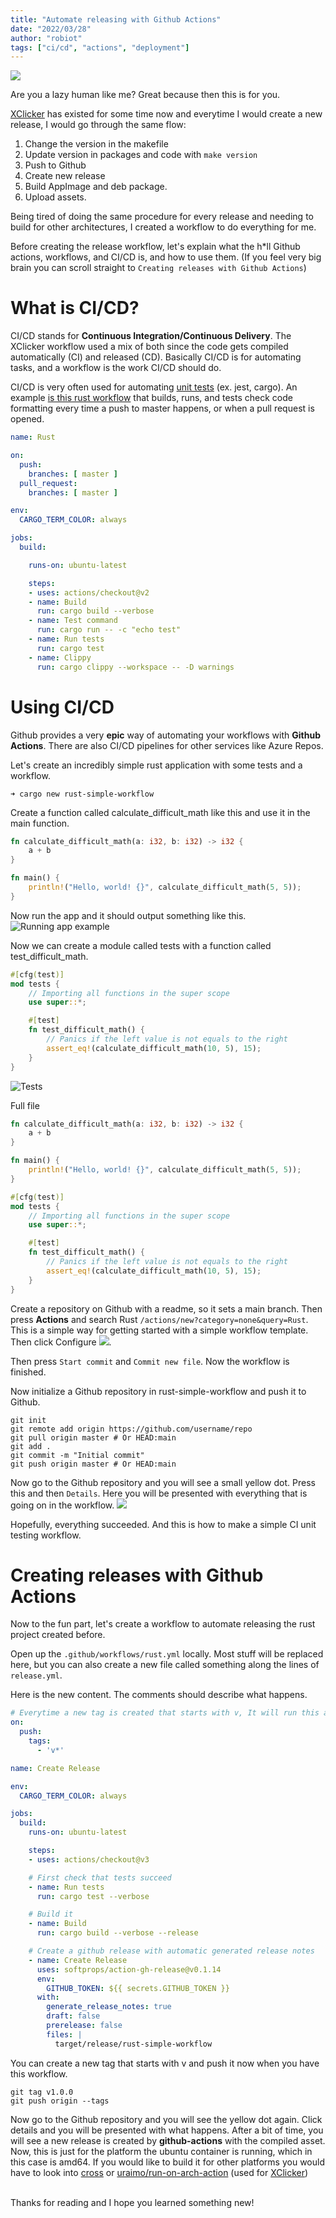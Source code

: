 ```yaml
---
title: "Automate releasing with Github Actions"
date: "2022/03/28"
author: "robiot"
tags: ["ci/cd", "actions", "deployment"]
---
```


![](fire-cicd.jpg)

Are you a lazy human like me? Great because then this is for you.

[XClicker](https://github.com/robiot/xclicker) has existed for some time now and everytime I would create a new release, I would go through the same flow:
1.  Change the version in the makefile
2.  Update version in packages and code with `make version`
4.  Push to Github
5.  Create new release
6.  Build AppImage and deb package.
7.  Upload assets.

Being tired of doing the same procedure for every release and needing to build for other architectures, I created a workflow to do everything for me.

Before creating the release workflow, let's explain what the h*ll Github actions, workflows, and CI/CD is, and how to use them. (If you feel very big brain you can scroll straight to `Creating releases with Github Actions`)

# What is CI/CD?
CI/CD stands for **Continuous Integration/Continuous Delivery**. The XClicker workflow used a mix of both since the code gets compiled automatically (CI) and released (CD). Basically CI/CD is for automating tasks, and a workflow is the work CI/CD should do.

CI/CD is very often used for automating [unit tests](https://en.wikipedia.org/wiki/Unit_testing) (ex. jest, cargo). An example [is this rust workflow](https://github.com/robiot/zash/blob/main/.github/workflows/rust.yml) that builds, runs, and tests check code formatting every time a push to master happens, or when a pull request is opened.

```yml
name: Rust

on:
  push:
    branches: [ master ]
  pull_request:
    branches: [ master ]

env:
  CARGO_TERM_COLOR: always

jobs:
  build:

    runs-on: ubuntu-latest

    steps:
    - uses: actions/checkout@v2
    - name: Build
      run: cargo build --verbose
    - name: Test command
      run: cargo run -- -c "echo test"
    - name: Run tests
      run: cargo test
    - name: Clippy
      run: cargo clippy --workspace -- -D warnings
```

# Using CI/CD
Github provides a very **epic** way of automating your workflows with **Github Actions**. There are also CI/CD pipelines for other services like Azure Repos.

Let's create an incredibly simple rust application with some tests and a workflow.

```
➜ cargo new rust-simple-workflow
```

Create a function called calculate_difficult_math like this and use it in the main function.

```rust
fn calculate_difficult_math(a: i32, b: i32) -> i32 {
	a + b
}

fn main() {
	println!("Hello, world! {}", calculate_difficult_math(5, 5));
}
```

Now run the app and it should output something like this.
![Running app example](running-app-first.png)

Now we can create a module called tests with a function called test_difficult_math.
```rust
#[cfg(test)]
mod tests {
    // Importing all functions in the super scope
    use super::*;

    #[test]
    fn test_difficult_math() {
        // Panics if the left value is not equals to the right
        assert_eq!(calculate_difficult_math(10, 5), 15);
    }
}

```

![Tests](tests-run-local.png)

Full file
```rust
fn calculate_difficult_math(a: i32, b: i32) -> i32 {
    a + b
}

fn main() {
    println!("Hello, world! {}", calculate_difficult_math(5, 5));
}

#[cfg(test)]
mod tests {
    // Importing all functions in the super scope
    use super::*;

    #[test]
    fn test_difficult_math() {
        // Panics if the left value is not equals to the right
        assert_eq!(calculate_difficult_math(10, 5), 15);
    }
}
```

Create a repository on Github with a readme, so it sets a main branch. Then press **Actions** and search Rust  `/actions/new?category=none&query=Rust`. This is a simple way for getting started with a simple workflow template. Then click Configure
![](configure.png).

Then press `Start commit` and `Commit new file`.
Now the workflow is finished. 

Now initialize a Github repository in rust-simple-workflow and push it to Github.

```
git init
git remote add origin https://github.com/username/repo
git pull origin master # Or HEAD:main
git add .
git commit -m "Initial commit"
git push origin master # Or HEAD:main
```

Now go to the Github repository and you will see a small yellow dot. Press this and then `Details`. Here you will be presented with everything that is going on in the workflow.
![](yellow-dot.png)

Hopefully, everything succeeded. And this is how to make a simple CI unit testing workflow.

# Creating releases with Github Actions
Now to the fun part, let's create a workflow to automate releasing the rust project created before.

Open up the `.github/workflows/rust.yml` locally. Most stuff will be replaced here, but you can also create a new file called something along the lines of `release.yml`.

Here is the new content. The comments should describe what happens.

```yml
# Everytime a new tag is created that starts with v, It will run this action
on:
  push:
    tags:
      - 'v*'

name: Create Release

env:
  CARGO_TERM_COLOR: always

jobs:
  build:
    runs-on: ubuntu-latest

    steps:
    - uses: actions/checkout@v3

    # First check that tests succeed 
    - name: Run tests
      run: cargo test --verbose

    # Build it
    - name: Build
      run: cargo build --verbose --release

    # Create a github release with automatic generated release notes
    - name: Create Release
      uses: softprops/action-gh-release@v0.1.14
      env:
        GITHUB_TOKEN: ${{ secrets.GITHUB_TOKEN }}
      with:
        generate_release_notes: true
        draft: false
        prerelease: false
        files: |
          target/release/rust-simple-workflow
```

You can create a new tag that starts with v and push it now when you have this workflow.

```
git tag v1.0.0
git push origin --tags
```

Now go to the Github repository and you will see the yellow dot again. Click details and you will be presented with what happens. After a bit of time, you will see a new release is created by **github-actions** with the compiled asset. Now, this is just for the platform the ubuntu container is running, which in this case is amd64. If you would like to build it for other platforms you would have to look into [cross](https://github.com/cross-rs/cross) or [uraimo/run-on-arch-action](https://github.com/uraimo/run-on-arch-action) (used for [XClicker](https://github.com/robiot/xclicker/blob/master/.github/workflows/release.yml))

\
Thanks for reading and I hope you learned something new!
